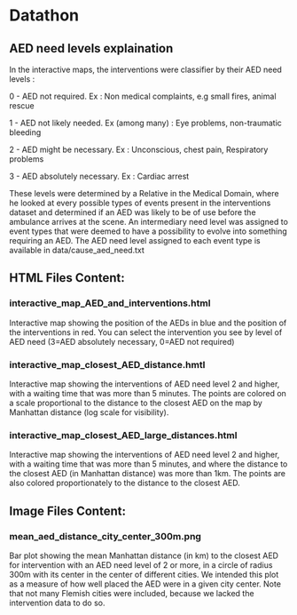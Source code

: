 # Datathon

## AED need levels explaination

In the interactive maps, the interventions were classifier by their AED need levels : 

0 - AED not required.
Ex : Non medical complaints, e.g small fires, animal rescue

1 - AED not likely needed.
Ex (among many) : Eye problems, non-traumatic bleeding

2 - AED might be necessary. 
Ex : Unconscious, chest pain, Respiratory problems

3 - AED absolutely necessary. 
Ex : Cardiac arrest

These levels were determined by a Relative in the Medical Domain, where he looked at every possible types of events present in the interventions dataset and determined if an AED was likely to be of use before the ambulance arrives at the scene. An intermediary need level was assigned to event types that were deemed to have a possibility to evolve into something requiring an AED. The AED need level assigned to each event type is available in data/cause_aed_need.txt


## HTML Files Content:
### interactive_map_AED_and_interventions.html
Interactive map showing the position of the AEDs in blue and the position of the interventions in red. You can select the intervention you see by level of AED need (3=AED absolutely necessary, 0=AED not required)

### interactive_map_closest_AED_distance.hmtl
Interactive map showing the interventions of AED need level 2 and higher, with a waiting time that was more than 5 minutes. The points are colored on a scale proportional to the distance to the closest AED on the map by Manhattan distance (log scale for visibility).

### interactive_map_closest_AED_large_distances.html
Interactive map showing the interventions of AED need level 2 and higher, with a waiting time that was more than 5 minutes, and where the distance to the closest AED (in Manhattan distance) was more than 1km. The points are also colored proportionately to the distance to the closest AED.

## Image Files Content:

### mean_aed_distance_city_center_300m.png
Bar plot showing the mean Manhattan distance (in km) to the closest AED for intervention with an AED need level of 2 or more, in a circle of radius 300m with its center in the center of different cities. We intended this plot as a measure of how well placed the AED were in a given city center. Note that not many Flemish cities were included, because we lacked the intervention data to do so.
